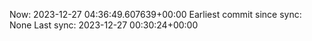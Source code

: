 Now: 2023-12-27 04:36:49.607639+00:00 Earliest commit since sync: None Last sync: 2023-12-27 00:30:24+00:00
